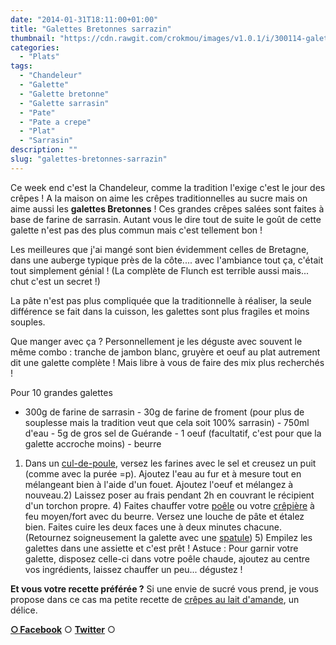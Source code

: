 ```yaml
---
date: "2014-01-31T18:11:00+01:00"
title: "Galettes Bretonnes sarrazin"
thumbnail: "https://cdn.rawgit.com/crokmou/images/v1.0.1/i/300114-galette-sarrasin-bretonne-02.jpg"
categories:
  - "Plats"
tags:
  - "Chandeleur"
  - "Galette"
  - "Galette bretonne"
  - "Galette sarrasin"
  - "Pate"
  - "Pate a crepe"
  - "Plat"
  - "Sarrasin"
description: ""
slug: "galettes-bretonnes-sarrazin"
---
```


Ce week end c'est la Chandeleur, comme la tradition l'exige c'est le jour des crêpes ! A la maison on aime les crêpes traditionnelles au sucre mais on aime aussi les **galettes Bretonnes** ! Ces grandes crêpes salées sont faites à base de farine de sarrasin. Autant vous le dire tout de suite le goût de cette galette n'est pas des plus commun mais c'est tellement bon !

Les meilleures que j'ai mangé sont bien évidemment celles de Bretagne, dans une auberge typique près de la côte.... avec l'ambiance tout ça, c'était tout simplement génial ! (La complète de Flunch est terrible aussi mais... chut c'est un secret !)

La pâte n'est pas plus compliquée que la traditionnelle à réaliser, la seule différence se fait dans la cuisson, les galettes sont plus fragiles et moins souples.

Que manger avec ça ? Personnellement je les déguste avec souvent le même combo : tranche de jambon blanc, gruyère et oeuf au plat autrement dit une galette complète ! Mais libre à vous de faire des mix plus recherchés !

Pour 10 grandes galettes

- 300g de farine de sarrasin - 30g de farine de froment (pour plus de souplesse mais la tradition veut que cela soit 100% sarrasin) - 750ml d'eau - 5g de gros sel de Guérande - 1 oeuf (facultatif, c'est pour que la galette accroche moins) - beurre

1) Dans un [cul-de-poule](http://www.rueducommerce.fr/m/pl/malid:48515370), versez les farines avec le sel et creusez un puit (comme avec la purée =p). Ajoutez l'eau au fur et à mesure tout en mélangeant bien à l'aide d'un fouet. Ajoutez l'oeuf et mélangez à nouveau.2) Laissez poser au frais pendant 2h en couvrant le récipient d'un torchon propre. 4) Faites chauffer votre [poêle](http://www.rueducommerce.fr/m/pl/malid:4769951) ou votre [crêpière](http://www.rueducommerce.fr/m/pl/malid:15123296) à feu moyen/fort avec du beurre. Versez une louche de pâte et étalez bien. Faites cuire les deux faces une à deux minutes chacune. (Retournez soigneusement la galette avec une [spatule](http://www.rueducommerce.fr/m/pl/malid:48515367)) 5) Empilez les galettes dans une assiette et c'est prêt ! Astuce : Pour garnir votre galette, disposez celle-ci dans votre poêle chaude, ajoutez au centre vos ingrédients, laissez chauffer un peu... dégustez !

**Et vous votre recette préférée ?** Si une envie de sucré vous prend, je vous propose dans ce cas ma petite recette de [crêpes au lait d'amande](https://crokmou.com/2013/01/crepes-au-lait-damande-et-autres.html), un délice.

[**○<span style="font-size: xx-small; margin: 0px; outline: 0px; padding: 0px;"><span style="font-family: Arial, Helvetica, sans-serif; margin: 0px; outline: 0px; padding: 0px;"> </span></span>Facebook**](https://www.facebook.com/pages/CroKMou/148093255259077) ○ [**Twitter**](https://twitter.com/Crokmou) ○